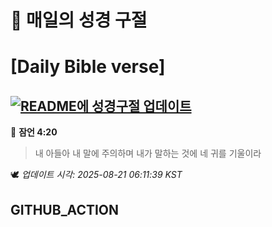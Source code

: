 # 🙏 매일의 성경 구절
# [Daily Bible verse]
## [![README에 성경구절 업데이트](https://github.com/DONGSUKA/first_test/actions/workflows/update-readme-bible.yml/badge.svg)](https://github.com/DONGSUKA/first_test/actions/workflows/update-readme-bible.yml)
<!-- START_BIBLE_VERSE -->
📖 **잠언 4:20**
> 내 아들아 내 말에 주의하며 내가 말하는 것에 네 귀를 기울이라

🕊️ _업데이트 시각: 2025-08-21 06:11:39 KST_
  <!-- END_BIBLE_VERSE -->
## GITHUB_ACTION
